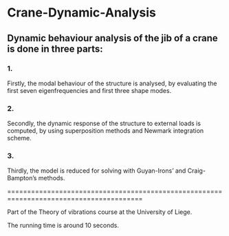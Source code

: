 # Crane-Dynamic-Analysis

## Dynamic behaviour analysis of the jib of a crane is done in three parts:

### 1.
Firstly, the modal behaviour of the structure is analysed, by evaluating the first seven eigenfrequencies and first three shape modes.

### 2.
Secondly, the dynamic response of the structure to external loads is computed, by using superposition methods and Newmark integration scheme.

### 3.
Thirdly, the model is reduced for solving with Guyan-Irons’ and Craig-Bampton’s methods.

========================================================================================

Part of the Theory of vibrations course at the University of Liege.

The running time is around 10 seconds.